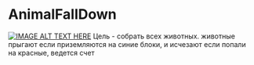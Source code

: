 # AnimalFallDown

[![IMAGE ALT TEXT HERE](https://img.youtube.com/vi/Tk2QYqHmMSk/0.jpg)](https://www.youtube.com/watch?v=Tk2QYqHmMSk)
Цель - собрать всех животных.
животные прыгают если приземляются на синие блоки, и исчезают если попали на красные, ведется счет
